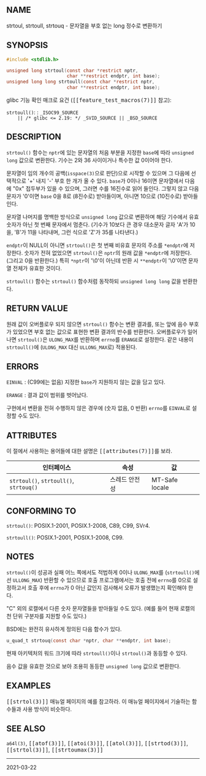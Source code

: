 ## NAME

strtoul, strtoull, strtouq - 문자열을 부호 없는 long 정수로 변환하기

## SYNOPSIS

```c
#include <stdlib.h>

unsigned long strtoul(const char *restrict nptr,
                      char **restrict endptr, int base);
unsigned long long strtoull(const char *restrict nptr,
                      char **restrict endptr, int base);
```

glibc 기능 확인 매크로 요건 (<tt>[[feature_test_macros(7)]]</tt> 참고):

`strtoull()`:
:   `_ISOC99_SOURCE`<br>
    `    || /* glibc <= 2.19: */ _SVID_SOURCE || _BSD_SOURCE`

## DESCRIPTION

`strtoul()` 함수는 `nptr`에 있는 문자열의 처음 부분을 지정한 `base`에 따라 `unsigned long` 값으로 변환한다. 기수는 2와 36 사이이거나 특수한 값 0이어야 한다.

문자열이 임의 개수의 공백(`isspace(3)`으로 판단)으로 시작할 수 있으며 그 다음에 선택적으로 '+' 내지 '-' 부호 한 개가 올 수 있다. `base`가 0이나 16이면 문자열에서 다음에 "0x" 접두부가 있을 수 있으며, 그러면 수를 16진수로 읽어 들인다. 그렇지 않고 다음 문자가 '0'이면 `base` 0을 8로 (8진수로) 받아들이며, 아니면 10으로 (10진수로) 받아들인다.

문자열 나머지를 명백한 방식으로 `unsigned long` 값으로 변환하며 해당 기수에서 유효 숫자가 아닌 첫 번째 문자에서 멈춘다. (기수가 10보다 큰 경우 대소문자 글자 'A'가 10을, 'B'가 11을 나타내며, 그런 식으로 'Z'가 35를 나타낸다.)

`endptr`이 NULL이 아니면 `strtoul()`은 첫 번째 비유효 문자의 주소를 `*endptr`에 저장한다. 숫자가 전혀 없었으면 `strtoul()`은 `nptr`의 원래 값을 `*endptr`에 저장한다. (그리고 0을 반환한다.) 특히 `*nptr`이 '\0'이 아닌데 반환 시 `**endptr`이 '\0'이면 문자열 전체가 유효한 것이다.

`strtoull()` 함수는 `strtoul()` 함수처럼 동작하되 `unsigned long long` 값을 반환한다.

## RETURN VALUE

원래 값이 오버플로우 되지 않으면 `strtoul()` 함수는 변환 결과를, 또는 앞에 음수 부호가 있었으면 부호 없는 값으로 표현한 변환 결과의 반수를 반환한다. 오버플로우가 일어나면 `strtoul()`은 `ULONG_MAX`를 반환하며 `errno`를 `ERANGE`로 설정한다. 같은 내용이 `strtoull()`에 (`ULONG_MAX` 대신 `ULLONG_MAX`로) 적용된다.

## ERRORS

`EINVAL`
:   (C99에는 없음) 지정한 `base`가 지원하지 않는 값을 담고 있다.

`ERANGE`
:   결과 값이 범위를 벗어났다.

구현에서 변환을 전혀 수행하지 않은 경우에 (숫자 없음, 0 반환) `errno`를 `EINVAL`로 설정할 수도 있다.

## ATTRIBUTES

이 절에서 사용하는 용어들에 대한 설명은 <tt>[[attributes(7)]]</tt>를 보라.

| 인터페이스 | 속성 | 값 |
| --- | --- | --- |
| `strtoul()`, `strtoull()`, `strtouq()` | 스레드 안전성 | MT-Safe locale |

## CONFORMING TO

`strtoul()`: POSIX.1-2001, POSIX.1-2008, C89, C99, SVr4.

`strtoull()`: POSIX.1-2001, POSIX.1-2008, C99.

## NOTES

`strtoul()`이 성공과 실패 어느 쪽에서도 적법하게 0이나 `ULONG_MAX`를 (`strtoull()`에선 `ULLONG_MAX`) 반환할 수 있으므로 호출 프로그램에서는 호출 전에 `errno`를 0으로 설정하고서 호출 후에 `errno`가 0 아닌 값인지 검사해서 오류가 발생했는지 확인해야 한다.

"C" 외의 로캘에서 다른 숫자 문자열들을 받아들일 수도 있다. (예를 들어 현재 로캘의 천 단위 구분자를 지원할 수도 있다.)

BSD에는 완전히 유사하게 정의된 다음 함수가 있다.

```c
u_quad_t strtouq(const char *nptr, char **endptr, int base);
```

현재 아키텍처의 워드 크기에 따라 `strtoull()`이나 `strtoul()`과 동등할 수 있다.

음수 값을 유효한 것으로 보아 조용히 동등한 `unsigned long` 값으로 변환한다.

## EXAMPLES

<tt>[[strtol(3)]]</tt> 매뉴얼 페이지의 예를 참고하라. 이 매뉴얼 페이지에서 기술하는 함수들과 사용 방식이 비슷하다.

## SEE ALSO

`a64l(3)`, <tt>[[atof(3)]]</tt>, <tt>[[atoi(3)]]</tt>, <tt>[[atol(3)]]</tt>, <tt>[[strtod(3)]]</tt>, <tt>[[strtol(3)]]</tt>, <tt>[[strtoumax(3)]]</tt>

----

2021-03-22
